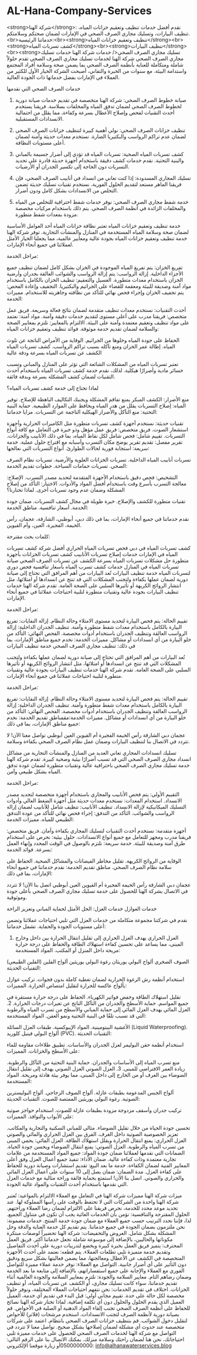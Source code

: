 # AL-Hana-Company-Services
&lt;strong>شركة الهنا&lt;/strong>: نقدم أفضل خدمات تنظيف وتعقيم خزانات المياه، تنظيف البيارات، وتسليك مجاري الصرف الصحي في الإمارات لضمان صحتكم وسلامتكم.&lt;br>خدماتنا الرئيسية:&lt;br>&lt;strong>تنظيف وتعقيم خزانات المياه&lt;/strong>&lt;br>&lt;strong>كشف تسربات المياه&lt;/strong>&lt;br>&lt;strong>تنظيف البيارات&lt;/strong>&lt;br>&lt;strong>تسليك مجاري الصرف الصحي&lt;/
خدمات شركة الهنا
خدمات تسليك مجاري الصرف الصحي
شركة الهنا لخدمات تسليك مجاري الصرف الصحي تقدم حلولاً شاملة ومتكاملة للعناية بأنظمة الصرف الصحي بما يضمن صحة وسلامة أفراد المجتمع واستدامة البيئة. مع سنوات من الخبرة والتفاني، أصبحت الشركة الخيار الأول للكثير من العملاء في الإمارات بفضل خدماتها ذات الجودة العالية.

خدمات الصرف الصحي التي نقدمها
1. صيانة خطوط الصرف الصحي: شركة الهنا متخصصة في تقديم خدمات صيانة دورية لخطوط الصرف الصحي لضمان تدفق المياه والمخلفات بسلاسة. فريقنا يستخدم أحدث التقنيات لفحص وإصلاح الأعطال بسرعة وكفاءة، مما يقلل من احتمالية الانسدادات المستقبلية.

2. تنظيف خزانات الصرف الصحي: نولي أهمية كبيرة لتنظيف خزانات الصرف الصحي لضمان عدم تراكم الرواسب والبكتيريا الضارة. نستخدم معدات حديثة وآمنة لضمان أعلى مستويات النظافة.

3. كشف تسربات المياه الصحية: تسربات المياه قد تؤدي إلى أضرار جسيمة بالمباني والبنية التحتية. نقدم خدمات كشف دقيقة باستخدام أجهزة حديثة قادرة على تحديد التسربات دون الحاجة إلى تكسير الجدران أو الأرضيات.

4. تسليك المجاري المسدودة: إذا كنت تعاني من انسداد في أنابيب الصرف الصحي، فإن فريقنا الماهر مستعد لتقديم الحلول الفورية. نستخدم تقنيات تسليك حديثة تضمن التخلص من الانسدادات بشكل كامل ودون أضرار.

5. خدمة شفط مجاري الصرف الصحي: نوفر خدمات شفط احترافية للتخلص من المياه والمخلفات الزائدة في أنظمة الصرف الصحي. يتم ذلك باستخدام مركبات مخصصة مزودة بمعدات شفط متطورة.

خدمة تنظيف وتعقيم خزانات المياه
تعتبر نظافة خزانات المياه أحد العوامل الأساسية لضمان صحة وسلامة المياه المستخدمة في المنازل والمنشآت التجارية. توفر شركة الهنا خدمة تنظيف وتعقيم خزانات المياه بجودة عالية ومعايير عالمية، مما يجعلنا الخيار الأمثل لعملائنا في جميع أنحاء الإمارات.

مراحل الخدمة:

تفريغ الخزان: يتم تفريغ المياه الموجودة في الخزان بشكل كامل لضمان تنظيف جميع الأجزاء الداخلية.
إزالة الرواسب: يتم إزالة الرواسب والشوائب العالقة بجدران وأرضية الخزان باستخدام معدات متطورة.
الغسيل والتعقيم: تنظيف الخزان بالكامل باستخدام مواد آمنة وصديقة للبيئة ومعقمة للقضاء على الجراثيم والبكتيريا.
التجفيف وإعادة الفحص: يتم تجفيف الخزان وإجراء فحص نهائي للتأكد من نظافته وجاهزيته للاستخدام.
مميزات الخدمة:

أحدث التقنيات: نستخدم معدات تنظيف متقدمة لضمان نتائج فعالة وسريعة.
فريق عمل متخصص: فريقنا مدرب على أعلى مستوى لتقديم خدمات دقيقة وآمنة.
مواد آمنة: نعتمد على مواد تنظيف وتعقيم معتمدة وآمنة على البيئة.
الالتزام بالمعايير: نلتزم بمعايير الصحة والسلامة لضمان تقديم خدمة موثوقة.
فوائد تنظيف وتعقيم خزانات المياه:

الحفاظ على جودة المياه وخلوها من الجراثيم.
الوقاية من الأمراض الناتجة عن تلوث المياه.
إطالة عمر الخزان ومنع تآكله بسبب تراكم الرواسب.
كشف تسربات المياه
الكشف عن تسربات المياه بسرعة ودقة عالية

تعتبر تسربات المياه من المشكلات الشائعة التي تؤثر على المنازل والمباني وتسبب خسائر مادية وأضرارًا هيكلية. لذلك، نقدم خدمة كشف تسربات المياه باستخدام أحدث التقنيات لضمان كشف المشكلة بسرعة وبدقة فائقة.

لماذا تحتاج إلى خدمة كشف تسربات المياه؟

منع الأضرار: الكشف المبكر يمنع تفاقم المشكلة ويجنبك التكاليف الباهظة للإصلاح.
توفير المياه: إصلاح التسربات يقلل من هدر المياه ويحافظ على الموارد الطبيعية.
حماية البنية التحتية: منع التآكل والأضرار الهيكلية الناجمة عن التسربات.
مزايا خدماتنا:

تقنيات حديثة: نستخدم أجهزة كشف تسربات متطورة مثل الكاميرات الحرارية وأجهزة استشعار الصوت.
فريق متخصص: فريق عمل مؤهل وذو خبرة في التعامل مع كافة أنواع التسربات.
تقييم شامل: فحص شامل لكل نقاط المياه، بما في ذلك الأنابيب والخزانات.
تقرير مفصل: تقديم تقرير يوضح مكان التسرب وأسبابه مع اقتراح حلول عملية.
خدمة سريعة: استجابة فورية لحالات الطوارئ.
أنواع التسربات التي نعالجها:

تسربات أنابيب المياه الداخلية.
تسربات الخزانات العلوية والأرضية.
تسربات نظام الصرف الصحي.
تسربات حمامات السباحة.
خطوات تقديم الخدمة:

التشخيص: فحص دقيق باستخدام الأجهزة المتقدمة لتحديد مصدر التسرب.
الإصلاح: معالجة التسرب بأسرع وقت باستخدام أفضل المواد والأدوات.
الاختبار: التأكد من إصلاح المشكلة وضمان عدم وجود تسربات أخرى.
لماذا تختارنا؟

تقنيات متطورة للكشف والإصلاح.
خبرة طويلة في مجال كشف التسربات.
ضمان جودة الخدمة.
أسعار تنافسية.
مناطق الخدمة:

نقدم خدماتنا في جميع أنحاء الإمارات، بما في ذلك دبي، أبوظبي، الشارقة، عجمان، رأس الخيمة، الفجيرة، العين، وأم القيوين.

كلمات بحث مقترحة:

كشف تسربات المياه في دبي
فحص تسربات المياه الحراري
أفضل شركة كشف تسربات المياه في الإمارات
خدمات إصلاح تسربات الأنابيب
كشف تسربات الخزانات بأجهزة متطورة
حل مشكلات تسربات المياه بسرعة
الكشف عن تسربات الصرف الصحي
صيانة تسربات المياه في المنازل
خدمات كشف تسرب المياه بأسعار تنافسية
فحص دوري لتسربات المياه
خدمة تنظيف البيارات
تُعد البيارات من أهم المرافق التي تحتاج إلى صيانة دورية لضمان عملها بكفاءة ولتجنب المشكلات التي قد تنتج عن انسدادها أو امتلائها، مثل انتشار الروائح الكريهة أو تأثيرها السلبي على الصحة العامة. تقدم شركة الهنا خدمات تنظيف البيارات بجودة عالية وتقنيات متطورة لتلبية احتياجات عملائنا في جميع أنحاء الإمارات.

مراحل الخدمة:

تقييم الحالة: يتم فحص البيارة لتحديد مستوى الامتلاء وحالة النظام.
إزالة النفايات: تفريغ البيارة بالكامل باستخدام معدات شفط متطورة وآمنة.
تنظيف الجدران الداخلية: إزالة الرواسب العالقة وتنظيف الجدران باستخدام أدوات مخصصة.
الفحص النهائي: التأكد من خلو البيارة من أي انسدادات أو مشاكل.
مميزات الخدمة:
نخدم جميع مناطق الإمارات، بما في ذلك:
تنظيف مجاري الصرف الصحي
خدمة تنظيف البيارات

تُعد البيارات من أهم المرافق التي تحتاج إلى صيانة دورية لضمان عملها بكفاءة ولتجنب المشكلات التي قد تنتج عن انسدادها أو امتلائها، مثل انتشار الروائح الكريهة أو تأثيرها السلبي على الصحة العامة. تقدم شركة الهنا خدمات تنظيف البيارات بجودة عالية وتقنيات متطورة لتلبية احتياجات عملائنا في جميع أنحاء الإمارات.

مراحل الخدمة:

تقييم الحالة: يتم فحص البيارة لتحديد مستوى الامتلاء وحالة النظام.
إزالة النفايات: تفريغ البيارة بالكامل باستخدام معدات شفط متطورة وآمنة.
تنظيف الجدران الداخلية: إزالة الرواسب العالقة وتنظيف الجدران باستخدام أدوات مخصصة.
الفحص النهائي: التأكد من خلو البيارة من أي انسدادات أو مشاكل.
مميزات الخدمة:مقمناطق تقديم الخدمة:
نخدم جميع مناطق الإمارات، بما في ذلك:

عجمان
دبي
الشارقة
رأس الخيمة
الفجيرة
أم القيوين
العين
أبوظبي
تواصل معنا الآن!
لا تتردد في الاتصال بنا لتنظيف البيارات وضمان عمل نظام الصرف الصحي بكفاءة وسلامة.

تسليك انسدادات المجاري
تعاني العديد من المنازل والمنشآت التجارية من مشاكل انسداد مجاري الصرف الصحي التي قد تسبب أضرارًا بيئية وصحية كبيرة. تقدم شركة الهنا خدمة تسليك مجاري الصرف الصحي باحترافية عالية وتقنيات متطورة لضمان عودة تدفق المياه بشكل طبيعي وآمن.

مراحل الخدمة:

التقييم الأولي: يتم فحص الأنابيب والمجاري باستخدام أجهزة متخصصة لتحديد مصدر الانسداد.
استخدام المعدات: نستخدم معدات حديثة مثل أجهزة الضغط العالي وأدوات التسليك الميكانيكية لإزالة الانسداد.
تنظيف الأنابيب: تنظيف شامل للأنابيب لضمان إزالة الرواسب والشوائب.
التأكد من التدفق: إجراء فحص نهائي للتأكد من عودة التدفق الطبيعي للمياه.
مميزات الخدمة:

أجهزة متقدمة: نستخدم أحدث التقنيات لتسليك المجاري بكفاءة وأمان.
فريق متخصص: فريقنا مدرب ومجهز للتعامل مع جميع أنواع الانسدادات.
حلول بيئية: نحرص على استخدام طرق آمنة وصديقة للبيئة.
خدمة سريعة: نلتزم بالوصول في الوقت المحدد وإنهاء العمل بسرعة.
فوائد الخدمة:

الوقاية من الروائح الكريهة.
تقليل مخاطر الفيضانات والمشاكل الصحية.
الحفاظ على سلامة نظام الصرف الصحي.
مناطق تقديم الخدمة: نقدم خدماتنا في جميع أنحاء الإمارات، بما في ذلك:

عجمان
دبي
الشارقة
رأس الخيمة
الفجيرة
أم القيوين
العين
أبوظبي
اتصل بنا الآن! لا تتردد في الاتصال بشركة الهنا للحصول على خدمة تسليك مجاري الصرف الصحي بأعلى جودة وموثوقية.

خدمات العوازل
خدمات العزل: الحل الأمثل لحماية المباني وتعزيز الراحة

نقدم في شركتنا مجموعة متكاملة من خدمات العزل التي تلبي احتياجات عملائنا وتضمن أعلى مستويات الجودة والحماية. تشمل خدماتنا:

1. العزل الحراري
يهدف العزل الحراري إلى تقليل انتقال الحرارة بين داخل وخارج المبنى، مما يساعد على تحسين كفاءة استهلاك الطاقة والحفاظ على درجة حرارة مريحة داخل المنزل أو المكتب.
المواد المستخدمة:

الصوف الصخري
ألواح البولي يوريثان
رغوة البولي يوريثين
ألواح الفلين (الفلين الطبيعي)
التقنيات الحديثة:

استخدام أنظمة رش الرغوة الحرارية لضمان تغطية كاملة بدون فجوات.
تركيب عوازل بألواح عاكسة للحرارة لتقليل امتصاص الحرارة.
المميزات:

تقليل استهلاك الطاقة وخفض فواتير الكهرباء.
الحفاظ على درجة حرارة مستقرة في جميع المواسم.
حماية الأسطح والجدران من التآكل الناتج عن تغيرات درجات الحرارة.
2. العزل المائي
يهدف العزل المائي إلى حماية المباني والأسطح من تسرب المياه والرطوبة التي قد تسبب تلفًا في البنية التحتية ونمو العفن.
المواد المستخدمة:

الأغشية البيتومينية.
المواد الإيبوكسية.
طبقات العزل السائلة (Liquid Waterproofing).
ألواح البولي فينيل كلوريد (PVC).
التقنيات الحديثة:

استخدام أنظمة حقن البوليمر لعزل الجدران والأساسات.
تطبيق طلاءات مقاومة للماء على الأسطح والخزانات.
المميزات:

منع تسرب المياه إلى الأساسات والجدران.
حماية البنية التحتية من التآكل والرطوبة.
زيادة العمر الافتراضي للمبنى.
3. العزل الصوتي
العزل الصوتي يهدف إلى تقليل انتقال الضوضاء بين الغرف أو من الخارج إلى داخل المبنى، مما يوفر بيئة هادئة ومريحة.
المواد المستخدمة:

ألواح الجبس المدعومة بطبقات عازلة.
ألواح الصوف الزجاجي.
ألواح البوليسترين الصوتية.
رغوة البولي يوريثين الممتصة للصوت.
التقنيات الحديثة:

تركيب جدران وأسقف مزدوجة مزودة بطبقات عازلة للصوت.
استخدام حواجز صوتية على الأبواب والنوافذ.
المميزات:

تحسين جودة الحياة من خلال تقليل الضوضاء.
مثالي للمباني السكنية والتجارية والمكاتب.
تعزيز الخصوصية الصوتية داخل الغرف.
الفرق بين العزل الحراري والمائي والصوتي
العزل الحراري: يمنع انتقال الحرارة ويقلل استهلاك الطاقة.
العزل المائي: يحمي المبنى من تسرب المياه والرطوبة.
العزل الصوتي: يمنع انتقال الضوضاء ويحسن جودة الحياة.
الضمانات التي نقدمها لعملائنا
ضمان جودة المواد: جميع المواد المستخدمة من علامات تجارية معتمدة وذات كفاءة عالية.
ضمان الأداء: تنفيذ جميع أعمال العزل وفق أعلى المعايير الفنية لضمان الكفاءة.
خدمة ما بعد البيع: تقديم استشارات وصيانة دورية للحفاظ على كفاءة العزل.
مدة الضمان: ضمان يصل إلى 10 سنوات على أعمال العزل المائي والحراري والصوتي.
اتصل بنا الآن!
استمتع بحماية فائقة وراحة مثالية مع خدمات العزل التي نقدمها باستخدام أحدث التقنيات والمواد عالية الجودة.

ميزات شركة الهنا
مميزات شركة الهنا في التعامل مع العملاء
الالتزام بالمواعيد:
تُعتبر شركة الهنا واحدة من الشركات التي لا تحتفظ بالوقت على رأسها المملوكة لها. عند تحديد موعد محدد للخدمة، نحرص فريقنا على الالتزام لضمان رضا العملاء وراحتهم.
الحلول المقترحة والتنافسية:
نؤمن بأن الخدمات الغائية يجب أن تكون في متناول الجميع. لذا، فإننا نحدد الترتيب حسب جميع العملاء مع ضمان جودة خدمة المنتج.
خدمات مضمونة:
نحن ملتزمون بضمان الجودة في جميع خدماتنا. يتم تقديم كل خدمة العناية والدقة وحل المشكلة بشكل شامل.
العروض والتخفيضات:
شركة الهنا تحضيراً لوصفات مبتكرة مكوناتها والحاليين، بالإضافة إلى موسوعة شاملة تجعل خدماتنا أكثر.
فريق العمل المحترف:
يتميز فريق العمل بخبرة كبيرة ويخضع لتدريبات دورية على أحدث التفاصيل وتقديم خدمة متميزة تلبي تطلعات العملاء.
يتم قطعه:
نعتمد على أحدث الأجهزة المتخصصة في الكشف عن الأعطال ومعالجتها، مما يضمن فعاليتها بشكل سريع ودقيق دون التأثير على أي أضرار جانبية.
التواصل مع العملاء:
نوفر خدمة عملاء مميزة للتواصل الفوري مع العملاء والإجابة على جميع استفساراتهم، بالإضافة إلى متابعة ما بعد الخدمة وضمان رضاهم التام.
معايير السلامة والجودة:
نلتزم بمعايير السلامة والجودة العالمية أثناء تقديم خدماتنا، سواء كانت تسليك مجاري، أو الكشف عن تسربات المياه، أو تنظيف الخزانات.
اختلاف في تقديم الخدمات:
نحن نتفهم احتياجات العملاء المختلفة، ونوفر حلولاً مخصصة لكل حالة على حدة.
تقييم مجاني أولي:
قبل البدء في تقديم أي خدمة، العميل العميل الذي يقدم الحلول والحلول دون أي تكلفة إضافية.
لماذا تختار شركة الهنا
نصائح للحفاظ على أنظمة الصرف الصحي
تجنب إلقاء المواد الدهنية أو الصلبة في الأحواض.
قم بصيانة دورية لأنظمة الصرف لتجنب الانسدادات.
استخدم مرشحات (فلاتر) للأحواض لتقليل دخول الشوائب.
قم بتنظيف خزانات الصرف الصحي بانتظام.
اعتمد على شركات متخصصة عند حدوث أي مشكلة لضمان إصلاحها بشكل صحيح.
تواصل معنا
لا تتردد في التواصل مع شركة الهنا لخدمات الصرف الصحي للحصول على خدمات مميزة تلبي احتياجاتك. نحن هنا لضمان راحتك وسلامة منزلك. يمكنك الاتصال بنا على الرقم التالي: 0500000000أو زيارة موقعنا الإلكتروني: info@alhanawaterservices.blog

